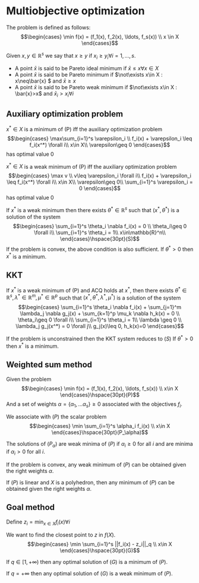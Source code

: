 # Multiobjective optimization

The problem is defined as follows:
$$\begin{cases}
\min f(x) = (f_1(x), f_2(x), \ldots, f_s(x)) \\
x \in X
\end{cases}$$

Given $x,y\in\mathbb{R}^s$ we say that $x\geq y$ if $x_i\geq y_i \forall i=1,\ldots,s$.

- A point $\bar{x}$ is said to be Pareto ideal minimum if $\bar{x}\leq x \forall x\in X$
- A point $\bar{x}$ is said to be Pareto minimum if $\not\exists x\in X : x\neq\bar{x} $ and $\bar{x}\geq x$
- A point $\bar{x}$ is said to be Pareto weak minimum if $\not\exists x\in X : \bar{x}>x$ and $\bar{x}_i>x_i\forall i$

## Auxiliary optimization problem

$x^*\in X$ is a minimum of (P) iff the auxiliary optimization problem
$$\begin{cases}
    \max\sum_{i=1}^s \varepsilon_i \\
    f_i(x) + \varepsilon_i \leq f_i(x^*) \forall i\\
    x\in X\\
    \varepsilon\geq 0
\end{cases}$$
has optimal value $0$

$x^*\in X$ is a weak minimum of (P) iff the auxiliary optimization problem
$$\begin{cases}
    \max v \\
    v\leq \varepsilon_i \forall i\\
    f_i(x) + \varepsilon_i \leq f_i(x^*) \forall i\\
    x\in X\\
    \varepsilon\geq 0\\
    \sum_{i=1}^s \varepsilon_i = 0
\end{cases}$$
has optimal value $0$

If $x^*$ is a weak minimum then there exists $\theta^*\in\mathbb{R}^s$ such that $(x^*,\theta^*)$ is a solution of the system
$$\begin{cases}
    \sum_{i=1}^s \theta_i \nabla f_i(x) = 0 \\
    \theta_i\geq 0 \forall i\\
    \sum_{i=1}^s \theta_i = 1\\
    x\in\mathbb{R}^n\\
\end{cases}\hspace{30pt}(S)$$
If the problem is convex, the above condition is also sufficient. If $\theta^*>0$ then $x^*$ is a minimum.

## KKT

If $x^*$ is a weak minimum of (P) and ACQ holds at $x^*$,
then there exists $\theta^*\in\mathbb{R}^s,\lambda^*\in\mathbb{R}^m,\mu^*\in\mathbb{R}^p$ such that $(x^*,\theta^*,\lambda^*,\mu^*)$ is a solution of the system
$$\begin{cases}
    \sum_{i=1}^s \theta_i \nabla f_i(x) + \sum_{j=1}^m \lambda_j \nabla g_j(x) + \sum_{k=1}^p \mu_k \nabla h_k(x) = 0 \\
    \theta_i\geq 0 \forall i\\
    \sum_{i=1}^s \theta_i = 1\\
    \lambda \geq 0 \\
    \lambda_j g_j(x^*) = 0 \forall j\\
    g_j(x)\leq 0, h_k(x)=0
\end{cases}$$

If the problem is unconstrained then the KKT system reduces to $(S)$
If $\theta^*>0$ then $x^*$ is a minimum.

## Weighted sum method

Given the problem
$$\begin{cases}
    \min f(x) = (f_1(x), f_2(x), \ldots, f_s(x)) \\
    x\in X
\end{cases}\hspace{30pt}(P)$$
And a set of weights $\alpha = \{\alpha_1,\dots\alpha_s\}\geq 0$ associated with the objectives $f_i$.

We associate with $(P)$ the scalar problem
$$\begin{cases}
    \min \sum_{i=1}^s \alpha_i f_i(x) \\
    x\in X
\end{cases}\hspace{30pt}(P_\alpha)$$

The solutions of $(P_\alpha)$ are weak minima of $(P)$ if $\alpha_i\geq 0$ for all $i$ and are minima if $\alpha_i>0$ for all $i$.

If the problem is convex, any weak minimum of $(P)$ can be obtained given the right weights $\alpha$.

If $(P)$ is linear and $X$ is a polyhedron, then any minimum of $(P)$ can be obtained given the right weights $\alpha$.

## Goal method

Define $z_i = \min_{x\in X} f_i(x) \forall i$

We want to find the closest point to $z$ in $f(X)$.
$$\begin{cases}
    \min \sum_{i=1}^s ||f_i(x) - z_i||_q \\
    x\in X
\end{cases}\hspace{30pt}(G)$$

If $q\in[1,+\infty)$ then any optimal solution of $(G)$ is a minimum of $(P)$.

If $q=+\infty$ then any optimal solution of $(G)$ is a weak minimum of $(P)$.
